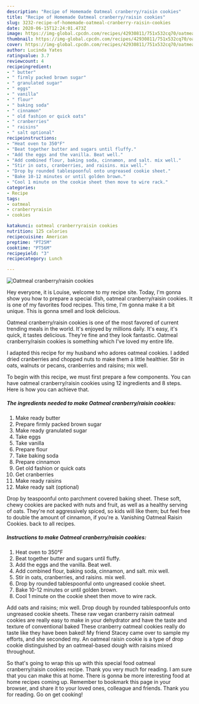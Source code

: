 ```yaml
---
description: "Recipe of Homemade Oatmeal cranberry/raisin cookies"
title: "Recipe of Homemade Oatmeal cranberry/raisin cookies"
slug: 3232-recipe-of-homemade-oatmeal-cranberry-raisin-cookies
date: 2020-06-15T12:24:01.473Z
image: https://img-global.cpcdn.com/recipes/42930811/751x532cq70/oatmeal-cranberryraisin-cookies-recipe-main-photo.jpg
thumbnail: https://img-global.cpcdn.com/recipes/42930811/751x532cq70/oatmeal-cranberryraisin-cookies-recipe-main-photo.jpg
cover: https://img-global.cpcdn.com/recipes/42930811/751x532cq70/oatmeal-cranberryraisin-cookies-recipe-main-photo.jpg
author: Lucinda Yates
ratingvalue: 3.7
reviewcount: 4
recipeingredient:
- " butter"
- " firmly packed brown sugar"
- " granulated sugar"
- " eggs"
- " vanilla"
- " flour"
- " baking soda"
- " cinnamon"
- " old fashion or quick oats"
- " cranberries"
- " raisins"
- " salt optional"
recipeinstructions:
- "Heat oven to 350°F"
- "Beat together butter and sugars until fluffy."
- "Add the eggs and the vanilla. Beat well."
- "Add combined flour, baking soda, cinnamon, and salt. mix well."
- "Stir in oats, cranberries, and raisins. mix well."
- "Drop by rounded tablespoonful onto ungreased cookie sheet."
- "Bake 10-12 minutes or until golden brown."
- "Cool 1 minute on the cookie sheet then move to wire rack."
categories:
- Recipe
tags:
- oatmeal
- cranberryraisin
- cookies

katakunci: oatmeal cranberryraisin cookies 
nutrition: 125 calories
recipecuisine: American
preptime: "PT25M"
cooktime: "PT56M"
recipeyield: "3"
recipecategory: Lunch

---
```



![Oatmeal cranberry/raisin cookies](https://img-global.cpcdn.com/recipes/42930811/751x532cq70/oatmeal-cranberryraisin-cookies-recipe-main-photo.jpg)

Hey everyone, it is Louise, welcome to my recipe site. Today, I'm gonna show you how to prepare a special dish, oatmeal cranberry/raisin cookies. It is one of my favorites food recipes. This time, I'm gonna make it a bit unique. This is gonna smell and look delicious.

Oatmeal cranberry/raisin cookies is one of the most favored of current trending meals in the world. It's enjoyed by millions daily. It's easy, it's quick, it tastes delicious. They're fine and they look fantastic. Oatmeal cranberry/raisin cookies is something which I've loved my entire life.

I adapted this recipe for my husband who adores oatmeal cookies. I added dried cranberries and chopped nuts to make them a little healthier. Stir in oats, walnuts or pecans, cranberries and raisins; mix well.


To begin with this recipe, we must first prepare a few components. You can have oatmeal cranberry/raisin cookies using 12 ingredients and 8 steps. Here is how you can achieve that.

<!--inarticleads1-->

##### The ingredients needed to make Oatmeal cranberry/raisin cookies:

1. Make ready  butter
1. Prepare  firmly packed brown sugar
1. Make ready  granulated sugar
1. Take  eggs
1. Take  vanilla
1. Prepare  flour
1. Take  baking soda
1. Prepare  cinnamon
1. Get  old fashion or quick oats
1. Get  cranberries
1. Make ready  raisins
1. Make ready  salt (optional)


Drop by teaspoonful onto parchment covered baking sheet. These soft, chewy cookies are packed with nuts and fruit, as well as a healthy serving of oats. They&#39;re not aggressively spiced, so kids will like them; but feel free to double the amount of cinnamon, if you&#39;re a. Vanishing Oatmeal Raisin Cookies. back to all recipes. 

<!--inarticleads2-->

##### Instructions to make Oatmeal cranberry/raisin cookies:

1. Heat oven to 350°F
1. Beat together butter and sugars until fluffy.
1. Add the eggs and the vanilla. Beat well.
1. Add combined flour, baking soda, cinnamon, and salt. mix well.
1. Stir in oats, cranberries, and raisins. mix well.
1. Drop by rounded tablespoonful onto ungreased cookie sheet.
1. Bake 10-12 minutes or until golden brown.
1. Cool 1 minute on the cookie sheet then move to wire rack.


Add oats and raisins; mix well. Drop dough by rounded tablespoonfuls onto ungreased cookie sheets. These raw vegan cranberry raisin oatmeal cookies are really easy to make in your dehydrator and have the taste and texture of conventional baked These cranberry oatmeal cookies really do taste like they have been baked! My friend Stacey came over to sample my efforts, and she seconded my. An oatmeal raisin cookie is a type of drop cookie distinguished by an oatmeal-based dough with raisins mixed throughout. 

So that's going to wrap this up with this special food oatmeal cranberry/raisin cookies recipe. Thank you very much for reading. I am sure that you can make this at home. There is gonna be more interesting food at home recipes coming up. Remember to bookmark this page in your browser, and share it to your loved ones, colleague and friends. Thank you for reading. Go on get cooking!

